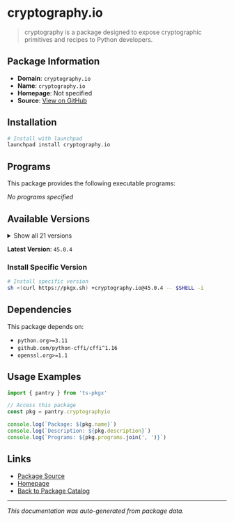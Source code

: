 # cryptography.io

> cryptography is a package designed to expose cryptographic primitives and recipes to Python developers.

## Package Information

- **Domain**: `cryptography.io`
- **Name**: `cryptography.io`
- **Homepage**: Not specified
- **Source**: [View on GitHub](https://github.com/pkgxdev/pantry/tree/main/projects/cryptography.io/package.yml)

## Installation

```bash
# Install with launchpad
launchpad install cryptography.io
```

## Programs

This package provides the following executable programs:

*No programs specified*

## Available Versions

<details>
<summary>Show all 21 versions</summary>

- `45.0.4`, `45.0.3`, `45.0.2`, `45.0.1`, `45.0.0`
- `44.0.3`, `44.0.2`, `44.0.1`, `44.0.0`, `43.0.3`
- `43.0.2`, `43.0.1`, `43.0.0`, `42.0.8`, `42.0.7`
- `42.0.6`, `42.0.5`, `42.0.4`, `42.0.3`, `42.0.2`
- `42.0.1`

</details>

**Latest Version**: `45.0.4`

### Install Specific Version

```bash
# Install specific version
sh <(curl https://pkgx.sh) +cryptography.io@45.0.4 -- $SHELL -i
```

## Dependencies

This package depends on:

- `python.org>=3.11`
- `github.com/python-cffi/cffi^1.16`
- `openssl.org>=1.1`

## Usage Examples

```typescript
import { pantry } from 'ts-pkgx'

// Access this package
const pkg = pantry.cryptographyio

console.log(`Package: ${pkg.name}`)
console.log(`Description: ${pkg.description}`)
console.log(`Programs: ${pkg.programs.join(', ')}`)
```

## Links

- [Package Source](https://github.com/pkgxdev/pantry/tree/main/projects/cryptography.io/package.yml)
- [Homepage](#)
- [Back to Package Catalog](../package-catalog.md)

---

*This documentation was auto-generated from package data.*
